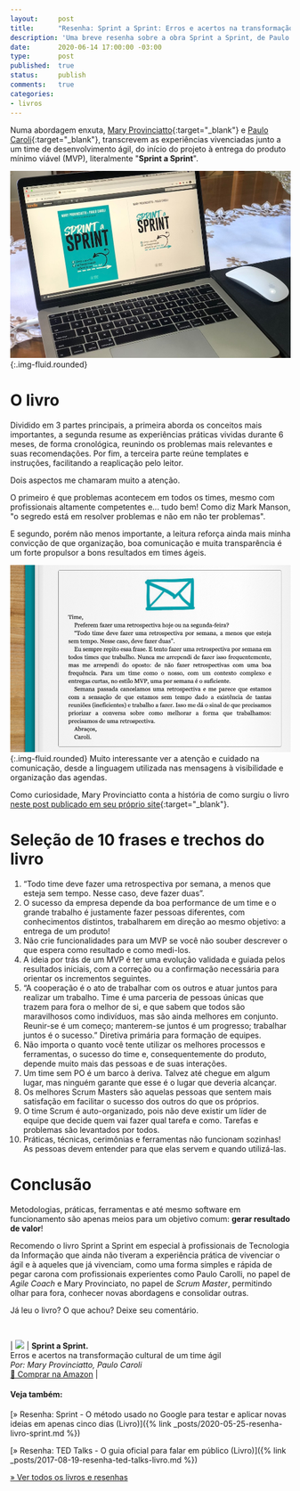```yaml
---
layout:		post
title:		"Resenha: Sprint a Sprint: Erros e acertos na transformação cultural de um time ágil (Livro)"
description: 'Uma breve resenha sobre a obra Sprint a Sprint, de Paulo Caroli e Mary Provinciatto. Publicado por Thiago Nascimento.'
date:		2020-06-14 17:00:00 -03:00
type:		post
published:	true
status:		publish
comments:	true
categories:
- livros
---
```


Numa abordagem enxuta, [Mary Provinciatto](https://www.linkedin.com/in/maryprovinciatto/){:target="_blank"} e [Paulo Caroli](https://www.linkedin.com/in/paulocaroli/){:target="_blank"}, transcrevem as experiências vivenciadas junto a um time de desenvolvimento ágil, do início do projeto à entrega do produto mínimo viável (MVP), literalmente "**Sprint a Sprint**".

![Notebook sobre a mesa com o e-book Sprint a Sprint aberto em sua capa](/assets/imgs/livro-sprint-a-sprint/livro-sprint-a-sprint-capa.jpg){:.img-fluid.rounded}

# O livro

Dividido em 3 partes principais, a primeira aborda os conceitos mais importantes, a segunda resume as experiências práticas vividas durante 6 meses, de forma cronológica, reunindo os problemas mais relevantes e suas recomendações. Por fim, a terceira parte reúne templates e instruções, facilitando a reaplicação pelo leitor.

Dois aspectos me chamaram muito a atenção.

O primeiro é que problemas acontecem em todos os times, mesmo com profissionais altamente competentes e... tudo bem! Como diz Mark Manson, "o segredo está em resolver problemas e não em não ter problemas".

E segundo, porém não menos importante, a leitura reforça ainda mais minha convicção de que organização, boa comunicação e muita transparência é um forte propulsor a bons resultados em times ágeis.

![Notebook sobre a mesa com o e-book Sprint a Sprint aberto em sua capa](/assets/imgs/livro-sprint-a-sprint/livro-sprint-a-sprint-trecho.jpg){:.img-fluid.rounded}
Muito interessante ver a atenção e cuidado na comunicação, desde a linguagem utilizada nas mensagens à visibilidade e organização das agendas.

Como curiosidade, Mary Provinciatto conta a história de como surgiu o livro [neste post publicado em seu próprio site](https://maryprovinciatto.com/como-surgiu-o-livro-sprint-a-sprint/){:target="_blank"}.

# Seleção de 10 frases e trechos do livro

1. “Todo time deve fazer uma retrospectiva por semana, a menos que esteja sem tempo. Nesse caso, deve fazer duas”.
2. O sucesso da empresa depende da boa performance de um time e o grande trabalho é justamente fazer pessoas diferentes, com conhecimentos distintos, trabalharem em direção ao mesmo objetivo: a entrega de um produto!
3. Não crie funcionalidades para um MVP se você não souber descrever o que espera como resultado e como medi-los.
4. A ideia por trás de um MVP é ter uma evolução validada e guiada pelos resultados iniciais, com a correção ou a confirmação necessária para orientar os incrementos seguintes.
5. “A cooperação é o ato de trabalhar com os outros e atuar juntos para realizar um trabalho. Time é uma parceria de pessoas únicas que trazem para fora o melhor de si, e que sabem que todos são maravilhosos como indivíduos, mas são ainda melhores em conjunto. Reunir-se é um começo; manterem-se juntos é um progresso; trabalhar juntos é o sucesso.” Diretiva primária para formação de equipes.
6. Não importa o quanto você tente utilizar os melhores processos e ferramentas, o sucesso do time e, consequentemente do produto, depende muito mais das pessoas e de suas interações.
7. Um time sem PO é um barco à deriva. Talvez até chegue em algum lugar, mas ninguém garante que esse é o lugar que deveria alcançar.
8. Os melhores Scrum Masters são aquelas pessoas que sentem mais satisfação em facilitar o sucesso dos outros do que os próprios.
9. O time Scrum é auto-organizado, pois não deve existir um líder de equipe que decide quem vai fazer qual tarefa e como. Tarefas e problemas são levantados por todos.
10. Práticas, técnicas, cerimônias e ferramentas não funcionam sozinhas! As pessoas devem entender para que elas servem e quando utilizá-las.

# Conclusão

Metodologias, práticas, ferramentas e até mesmo software em funcionamento são apenas meios para um objetivo comum: **gerar resultado de valor**!

Recomendo o livro Sprint a Sprint em especial à profissionais de Tecnologia da Informação que ainda não tiveram a experiência prática de vivenciar o ágil e à aqueles que já vivenciam, como uma forma simples e rápida de pegar carona com profissionais experientes como Paulo Carolli, no papel de *Agile Coach* e Mary Provinciato, no papel de *Scrum Master*, permitindo olhar para fora, conhecer novas abordagens e consolidar outras.

Já leu o livro? O que achou? Deixe seu comentário.

<br>

| <a target="_blank"  href="https://www.amazon.com.br/gp/offer-listing/B087N2LKXB/ref=as_li_tl?ie=UTF8&camp=1789&creative=9325&creativeASIN=B087N2LKXB&linkCode=am2&tag=thiagonasc-20&linkId=24530f29207c14bd6b67a3d69a33b2d9"><img border="0" src="//ws-na.amazon-adsystem.com/widgets/q?_encoding=UTF8&MarketPlace=BR&ASIN=B087N2LKXB&ServiceVersion=20070822&ID=AsinImage&WS=1&Format=_SL160_&tag=thiagonasc-20" ></a><img src="//ir-br.amazon-adsystem.com/e/ir?t=thiagonasc-20&l=am2&o=33&a=B087N2LKXB" width="1" height="1" border="0" alt="" style="border:none !important; margin:0px !important;" /> | **Sprint a Sprint.**<br>Erros e acertos na transformação cultural de um time ágil<br>*Por: Mary Provinciatto, Paulo Caroli*<br><a target="_blank" href="https://www.amazon.com.br/gp/product/B087N2LKXB/ref=as_li_tl?ie=UTF8&camp=1789&creative=9325&creativeASIN=B087N2LKXB&linkCode=as2&tag=thiagonasc-20&linkId=5543007d05c8086cfbcd14677644354e">🛒 Comprar na Amazon</a> |


#### Veja também:

[» Resenha: Sprint - O método usado no Google para testar e aplicar novas ideias em apenas cinco dias (Livro)]({% link _posts/2020-05-25-resenha-livro-sprint.md %})

[» Resenha: TED Talks - O guia oficial para falar em público (Livro)]({% link _posts/2017-08-19-resenha-ted-talks-livro.md %})

[» Ver todos os livros e resenhas](/livros)